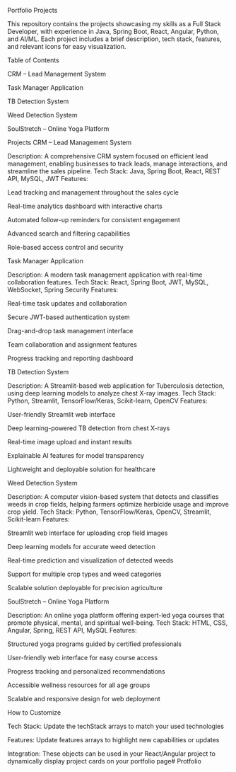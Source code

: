 Portfolio Projects

This repository contains the projects showcasing my skills as a Full Stack Developer, with experience in Java, Spring Boot, React, Angular, Python, and AI/ML. Each project includes a brief description, tech stack, features, and relevant icons for easy visualization.

Table of Contents

CRM – Lead Management System

Task Manager Application

TB Detection System

Weed Detection System

SoulStretch – Online Yoga Platform

Projects
CRM – Lead Management System


Description: A comprehensive CRM system focused on efficient lead management, enabling businesses to track leads, manage interactions, and streamline the sales pipeline.
Tech Stack: Java, Spring Boot, React, REST API, MySQL, JWT
Features:

Lead tracking and management throughout the sales cycle

Real-time analytics dashboard with interactive charts

Automated follow-up reminders for consistent engagement

Advanced search and filtering capabilities

Role-based access control and security

Task Manager Application


Description: A modern task management application with real-time collaboration features.
Tech Stack: React, Spring Boot, JWT, MySQL, WebSocket, Spring Security
Features:

Real-time task updates and collaboration

Secure JWT-based authentication system

Drag-and-drop task management interface

Team collaboration and assignment features

Progress tracking and reporting dashboard

TB Detection System


Description: A Streamlit-based web application for Tuberculosis detection, using deep learning models to analyze chest X-ray images.
Tech Stack: Python, Streamlit, TensorFlow/Keras, Scikit-learn, OpenCV
Features:

User-friendly Streamlit web interface

Deep learning-powered TB detection from chest X-rays

Real-time image upload and instant results

Explainable AI features for model transparency

Lightweight and deployable solution for healthcare

Weed Detection System


Description: A computer vision-based system that detects and classifies weeds in crop fields, helping farmers optimize herbicide usage and improve crop yield.
Tech Stack: Python, TensorFlow/Keras, OpenCV, Streamlit, Scikit-learn
Features:

Streamlit web interface for uploading crop field images

Deep learning models for accurate weed detection

Real-time prediction and visualization of detected weeds

Support for multiple crop types and weed categories

Scalable solution deployable for precision agriculture

SoulStretch – Online Yoga Platform


Description: An online yoga platform offering expert-led yoga courses that promote physical, mental, and spiritual well-being.
Tech Stack: HTML, CSS, Angular, Spring, REST API, MySQL
Features:

Structured yoga programs guided by certified professionals

User-friendly web interface for easy course access

Progress tracking and personalized recommendations

Accessible wellness resources for all age groups

Scalable and responsive design for web deployment

How to Customize



Tech Stack: Update the techStack arrays to match your used technologies

Features: Update features arrays to highlight new capabilities or updates

Integration: These objects can be used in your React/Angular project to dynamically display project cards on your portfolio page# Protfolio
